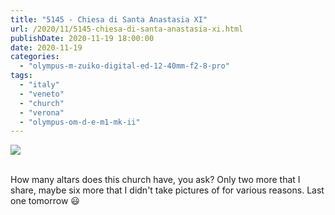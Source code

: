```yaml
---
title: "5145 - Chiesa di Santa Anastasia XI"
url: /2020/11/5145-chiesa-di-santa-anastasia-xi.html
publishDate: 2020-11-19 18:00:00
date: 2020-11-19
categories: 
  - "olympus-m-zuiko-digital-ed-12-40mm-f2-8-pro"
tags: 
  - "italy"
  - "veneto"
  - "church"
  - "verona"
  - "olympus-om-d-e-m1-mk-ii"
---
```

<div class="container">
<div class="center"><a target="_blank" href="https://d25zfm9zpd7gm5.cloudfront.net/1200x1200/2018/20180911_143146_lr.jpg"><img class="webfeedsFeaturedVisual" src="https://d25zfm9zpd7gm5.cloudfront.net/0600x0600/2018/20180911_143146_lr.jpg" /></a></div>
</div>
<br />

How many altars does this church have, you ask? Only two more that I
share, maybe six more that I didn't take pictures of for various
reasons. Last one tomorrow :smiley: